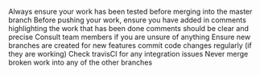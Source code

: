 Always ensure your work has been tested before merging into the master branch
Before pushing your work, ensure you have added in comments highlighting the work that has been done
comments should be clear and precise
Consult team members if you are unsure of anything
Ensure new branches are created for new features
commit code changes regularly (if they are working)
Check travisCI for any integration issues
Never merge broken work into any of the other branches
